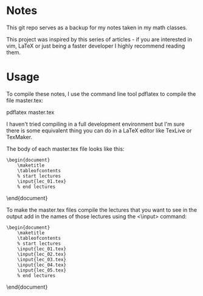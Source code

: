 # Notes

This git repo serves as a backup for my notes taken in my math classes. 

This project was inspired by this series of articles - if you are interested in vim, LaTeX or just being a faster developer I highly recommend reading them. 

# Usage 

To compile these notes, I use the command line tool pdflatex to compile the file master.tex:

   pdflatex master.tex

I haven't tried compiling in a full development environment but I'm sure there is some equivalent thing you can do in a LaTeX editor like TexLive or TexMaker.

The body of each master.tex file looks like this: 

    \begin{document}
        \maketitle
        \tableofcontents
        % start lectures
        \input{lec_01.tex}
        % end lectures
   \end{document}

To make the master.tex files compile the lectures that you want to see in the output add in the names of those lectures using the <\input> command:

    \begin{document}
        \maketitle
        \tableofcontents
        % start lectures
        \input{lec_01.tex}
        \input{lec_02.tex}
        \input{lec_03.tex}
        \input{lec_04.tex}
        \input{lec_05.tex}
        % end lectures
   \end{document}
